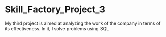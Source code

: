 # Skill_Factory_Project_3
My third project is aimed at analyzing the work of the company in terms of its effectiveness. In it, I solve problems using SQL
